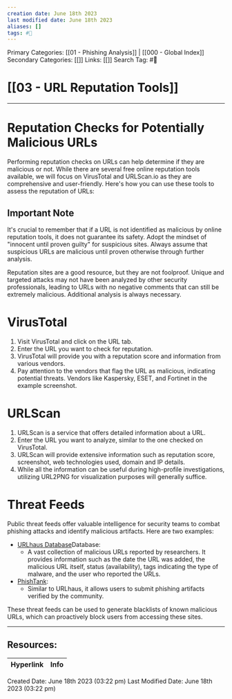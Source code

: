 ```yaml
---
creation date: June 18th 2023
last modified date: June 18th 2023
aliases: []
tags: #📖
---
```


Primary Categories: [[01 - Phishing Analysis]] | [[000 - Global Index]] 
Secondary Categories: [[]] 
Links: [[]] 
Search Tag: #📖  

# [[03 - URL Reputation Tools]]  
---

# Reputation Checks for Potentially Malicious URLs

Performing reputation checks on URLs can help determine if they are malicious or not. While there are several free online reputation tools available, we will focus on VirusTotal and URLScan.io as they are comprehensive and user-friendly. Here's how you can use these tools to assess the reputation of URLs:

## Important Note
It's crucial to remember that if a URL is not identified as malicious by online reputation tools, it does not guarantee its safety. Adopt the mindset of "innocent until proven guilty" for suspicious sites. Always assume that suspicious URLs are malicious until proven otherwise through further analysis.

Reputation sites are a good resource, but they are not foolproof. Unique and targeted attacks may not have been analyzed by other security professionals, leading to URLs with no negative comments that can still be extremely malicious. Additional analysis is always necessary.

# VirusTotal

1. Visit VirusTotal and click on the URL tab.
2. Enter the URL you want to check for reputation.
3. VirusTotal will provide you with a reputation score and information from various vendors.
4. Pay attention to the vendors that flag the URL as malicious, indicating potential threats. Vendors like Kaspersky, ESET, and Fortinet in the example screenshot.

# URLScan

1. URLScan is a service that offers detailed information about a URL.
2. Enter the URL you want to analyze, similar to the one checked on VirusTotal.
3. URLScan will provide extensive information such as reputation score, screenshot, web technologies used, domain and IP details.
4. While all the information can be useful during high-profile investigations, utilizing URL2PNG for visualization purposes will generally suffice.

# Threat Feeds

Public threat feeds offer valuable intelligence for security teams to combat phishing attacks and identify malicious artifacts. Here are two examples:
- [URLhaus Database](https://urlhaus.abuse.ch/browse/)Database: 
	- A vast collection of malicious URLs reported by researchers. It provides information such as the date the URL was added, the malicious URL itself, status (availability), tags indicating the type of malware, and the user who reported the URLs.
- [PhishTank](https://www.phishtank.com/): 
	- Similar to URLhaus, it allows users to submit phishing artifacts verified by the community.

These threat feeds can be used to generate blacklists of known malicious URLs, which can proactively block users from accessing these sites.


___

## Resources:

| Hyperlink | Info |
| --------- | ---- |


Created Date: June 18th 2023 (03:22 pm) 
Last Modified Date: June 18th 2023 (03:22 pm)
